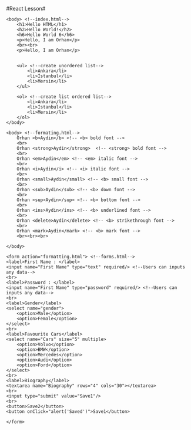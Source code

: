 #React Lesson#

<!DOCTYPE html>
<html>


    <body> <!--index.html-->
        <h1>Hello HTML</h1>
        <h2>Hello World!</h2>
        <h6>Hello World 6</h6>
        <p>Hello, I am Orhan</p>
        <br><br>
        <p>Hello, I am Orhan</p>
        

        <ul> <!--create unordered list-->
            <li>Ankara</li>
            <li>İstanbul</li>
            <li>Mersin</li>
        </ul>

        <ol> <!--create list ordered list-->
            <li>Ankara</li>
            <li>İstanbul</li>
            <li>Mersin</li>
        </ol>
    </body>

    <body> <!--formating.html-->
        Orhan <b>Aydin</b> <!-- <b> bold font -->
        <br>
        Orhan <strong>Aydin</strong>  <!-- <strong> bold font -->
        <br>
        Orhan <em>Aydin</em> <!-- <em> italic font -->
        <br>
        Orhan <i>Aydin</i> <!-- <i> italic font -->
        <br>
        Orhan <small>Aydin</small> <!-- <b> small font -->
        <br>
        Orhan <sub>Aydin</sub> <!-- <b> down font -->
        <br>
        Orhan <sup>Aydin</sup> <!-- <b> bottom font -->
        <br>
        Orhan <ins>Aydin</ins> <!-- <b> underlined font -->
        <br>
        Orhan <delete>Aydin</delete> <!-- <b> strikethrough font -->
        <br>
        Orhan <mark>Aydin</mark> <!-- <b> mark font -->
        <br><br><br>

    </body>

    <form action="formatting.html"> <!--forms.html-->
    <label>First Name : </label>
    <input name="First Name" type="text" required/> <!--Users can inputs any data-->
    <br>
    <label>Password : </label>
    <input name="First Name" type="password" required/> <!--Users can inputs any data-->
    <br>
    <label>Gender</label>
    <select name="gender">
        <option>Male</option>
        <option>Female</option>
    </select>
    <br>
    <label>Favourite Cars</label>
    <select name="Cars" size="5" multiple>
        <option>Volvo</option>
        <option>BMW</option>
        <option>Mercedes</option>
        <option>Audi</option>
        <option>Ford</option>
    </select>
    <br>
    <label>Biography</label>
    <textarea name="Biography" rows="4" cols="30"></textarea>
    <br>
    <input type="submit" value="Save1"/>
    <br>
    <button>Save2</button>
    <button onClick="alert('Saved')">Save1</button>

    </form>
</html>
